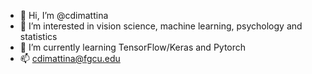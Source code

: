 - 👋 Hi, I’m @cdimattina
- 👀 I’m interested in vision science, machine learning, psychology and statistics
- 🌱 I’m currently learning TensorFlow/Keras and Pytorch
- 📫 cdimattina@fgcu.edu

<!---
cdimattina/cdimattina is a ✨ special ✨ repository because its `README.md` (this file) appears on your GitHub profile.
You can click the Preview link to take a look at your changes.
--->
